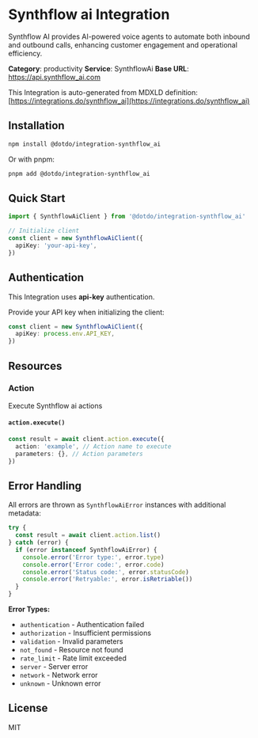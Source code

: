 # Synthflow ai Integration

Synthflow AI provides AI-powered voice agents to automate both inbound and outbound calls, enhancing customer engagement and operational efficiency.

**Category**: productivity
**Service**: SynthflowAi
**Base URL**: https://api.synthflow_ai.com

This Integration is auto-generated from MDXLD definition: [https://integrations.do/synthflow_ai](https://integrations.do/synthflow_ai)

## Installation

```bash
npm install @dotdo/integration-synthflow_ai
```

Or with pnpm:

```bash
pnpm add @dotdo/integration-synthflow_ai
```

## Quick Start

```typescript
import { SynthflowAiClient } from '@dotdo/integration-synthflow_ai'

// Initialize client
const client = new SynthflowAiClient({
  apiKey: 'your-api-key',
})
```

## Authentication

This Integration uses **api-key** authentication.

Provide your API key when initializing the client:

```typescript
const client = new SynthflowAiClient({
  apiKey: process.env.API_KEY,
})
```

## Resources

### Action

Execute Synthflow ai actions

#### `action.execute()`

```typescript
const result = await client.action.execute({
  action: 'example', // Action name to execute
  parameters: {}, // Action parameters
})
```

## Error Handling

All errors are thrown as `SynthflowAiError` instances with additional metadata:

```typescript
try {
  const result = await client.action.list()
} catch (error) {
  if (error instanceof SynthflowAiError) {
    console.error('Error type:', error.type)
    console.error('Error code:', error.code)
    console.error('Status code:', error.statusCode)
    console.error('Retryable:', error.isRetriable())
  }
}
```

**Error Types:**

- `authentication` - Authentication failed
- `authorization` - Insufficient permissions
- `validation` - Invalid parameters
- `not_found` - Resource not found
- `rate_limit` - Rate limit exceeded
- `server` - Server error
- `network` - Network error
- `unknown` - Unknown error

## License

MIT

